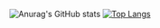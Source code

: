 ![Anurag's GitHub stats](https://github-readme-stats.vercel.app/api?username=ErickAndersson&show_icons=true&theme=radical)
[![Top Langs](https://github-readme-stats.vercel.app/api/top-langs/?username=ErickAndersson)](https://github.com/anuraghazra/github-readme-stats)

<!--
**ErickAndersson/ErickAndersson** is a ✨ _special_ ✨ repository because its `README.md` (this file) appears on your GitHub profile.

Here are some ideas to get you started:

- 🔭 I’m currently working on ...
- 🌱 I’m currently learning ...
- 👯 I’m looking to collaborate on ...
- 🤔 I’m looking for help with ...
- 💬 Ask me about ...
- 📫 How to reach me: ...
- 😄 Pronouns: ...
- ⚡ Fun fact: ...
-->
